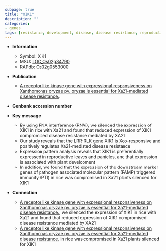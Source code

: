 ```yaml
---
subpage: true
title: "XIK1"
description: ""
categories:
- genes
tags: [resistance, development, disease, disease resistance, reproductive, immunity, plant development]
---
```


* **Information**  
    + Symbol: XIK1  
    + MSU: [LOC_Os02g34790](http://rice.plantbiology.msu.edu/cgi-bin/ORF_infopage.cgi?orf=LOC_Os02g34790)  
    + RAPdb: [Os02g0553000](http://rapdb.dna.affrc.go.jp/viewer/gbrowse_details/irgsp1?name=Os02g0553000)  

* **Publication**  
    + [A receptor like kinase gene with expressional responsiveness on Xanthomonas oryzae pv. oryzae is essential for Xa21-mediated disease resistance.](N+Y).

* **Genbank accession number**  

* **Key message**  
    + By using RNA interference (RNAi), we silenced the expression of XIK1 in rice with Xa21 and found that reduced expression of XIK1 compromised disease resistance mediated by XA21
    + Our study reveals that the LRR-RLK gene XIK1 is Xoo-responsive and positively regulates Xa21-mediated disease resistance
    + Expression pattern analysis reveals that XIK1 is preferentially expressed in reproductive leaves and panicles, and that expression is associated with plant development
    + In addition, we found that the expression of the downstream marker genes of pathogen associated molecular pattern (PAMP) triggered immunity (PTI) in rice was compromised in Xa21 plants silenced for XIK1

* **Connection**  
    + [A receptor like kinase gene with expressional responsiveness on Xanthomonas oryzae pv. oryzae is essential for Xa21-mediated disease resistance.](RNAi), we silenced the expression of XIK1 in rice with Xa21 and found that reduced expression of XIK1 compromised disease resistance mediated by XA21
    + [A receptor like kinase gene with expressional responsiveness on Xanthomonas oryzae pv. oryzae is essential for Xa21-mediated disease resistance.](PTI) in rice was compromised in Xa21 plants silenced for XIK1



